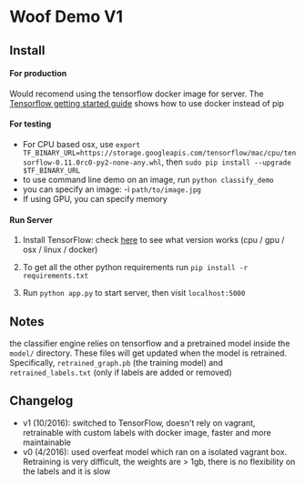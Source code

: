 # Woof Demo V1

## Install

#### For production
Would recomend using the tensorflow docker image for server. The [Tensorflow getting started guide](https://www.tensorflow.org/versions/r0.11/get_started/os_setup.html) shows how to use docker instead of pip


#### For testing
* For CPU based osx, use `export TF_BINARY_URL=https://storage.googleapis.com/tensorflow/mac/cpu/tensorflow-0.11.0rc0-py2-none-any.whl`, then `sudo pip install --upgrade $TF_BINARY_URL`
* to use command line demo on an image, run `python classify_demo`
* you can specify an image: -i `path/to/image.jpg`
* If using GPU, you can specify memory


#### Run Server
1. Install TensorFlow: check [here](https://www.tensorflow.org/versions/r0.11/get_started/os_setup.html) to see what version works (cpu / gpu / osx / linux / docker)

2. To get all the other python requirements run `pip install -r requirements.txt`

3. Run `python app.py` to start server, then visit `localhost:5000`


## Notes
the classifier engine relies on tensorflow and a pretrained model inside the `model/` directory. These files will get updated when the model is retrained. Specifically, `retrained_graph.pb` (the training model) and `retrained_labels.txt` (only if labels are added or removed)


## Changelog
* v1 (10/2016): switched to TensorFlow, doesn't rely on vagrant, retrainable with custom labels with docker image, faster and more maintainable
* v0 (4/2016): used overfeat model which ran on a isolated vagrant box. Retraining is very difficult, the weights are > 1gb, there is no flexibility on the labels and it is slow
